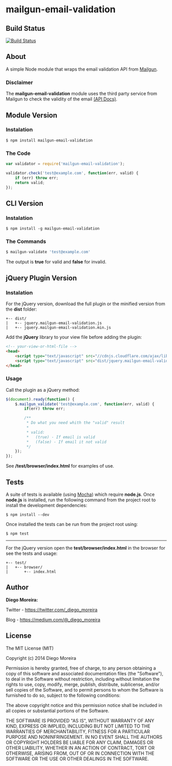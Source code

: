 # mailgun-email-validation

## Build Status

[![Build Status](https://travis-ci.org/dimoreira/mailgun-email-validation.svg?branch=master)](https://travis-ci.org/dimoreira/mailgun-email-validation)

## About

A simple Node module that wraps the email validation API from [Mailgun](http://mailgun.com/).

### Disclaimer
The **mailgun-email-validation** module uses the third party service from Mailgun to check the validity of the email [(API Docs)](http://documentation.mailgun.com/api-email-validation.html).

## Module Version

### Instalation

```shell
$ npm install mailgun-email-validation
```

### The Code

```javascript
var validator = require('mailgun-email-validation');

validator.check('test@example.com', function(err, valid) {
	if (err) throw err;
	return valid;
});
```

## CLI Version

### Instalation

```shell
$ npm install -g mailgun-email-validation
```

### The Commands

```javascript
$ mailgun-validate 'test@example.com'
```

The output is **true** for valid and **false** for invalid.

## jQuery Plugin Version

### Instalation

For the jQuery version, download the full plugin or the minified version from the **dist** folder:

```
+-- dist/
|   +-- jquery.mailgun-email-validation.js
|   +-- jquery.mailgun-email-validation.min.js
```

Add the **jQuery** library to your view file before adding the plugin:

```html
<!-- your-view-or-html-file -->
<head>
	<script type="text/javascript" src="//cdnjs.cloudflare.com/ajax/libs/jquery/2.1.0/jquery.min.js"></script>
	<script type="text/javascript" src="dist/jquery.mailgun-email-validation.min.js"></script>
</head>
```

### Usage

Call the plugin as a jQuery method:

```javascript
$(document).ready(function() {
	$.mailgun_validate('test@example.com', function(err, valid) {
		if(err) throw err;

		/**
		 * Do what you need whith the "valid" result
		 *
		 * valid:
		 *   (true) - If email is valid
		 *   (false) - If email it not valid
		 */
	});
});
```

See **/test/browser/index.html** for examples of use.

## Tests

A suite of tests is available (using [Mocha](http://mochajs.org/)) which require **node.js**. Once **node.js** is installed, run the following command from the project root to install the development dependencies:

```shell
$ npm install --dev
```

Once installed the tests can be run from the project root using:

```shell
$ npm test
```

***

For the jQuery version open the **test/browser/index.html** in the browser for see the tests and usage:

```
+-- test/
|   +-- browser/
|       +-- index.html
```

## Author

**Diego Moreira:**

Twitter - https://twitter.com/_diego_moreira

Blog - https://medium.com/@_diego_moreira

## License

The MIT License (MIT)

Copyright (c) 2014 Diego Moreira

Permission is hereby granted, free of charge, to any person obtaining a copy
of this software and associated documentation files (the "Software"), to deal
in the Software without restriction, including without limitation the rights
to use, copy, modify, merge, publish, distribute, sublicense, and/or sell
copies of the Software, and to permit persons to whom the Software is
furnished to do so, subject to the following conditions:

The above copyright notice and this permission notice shall be included in all
copies or substantial portions of the Software.

THE SOFTWARE IS PROVIDED "AS IS", WITHOUT WARRANTY OF ANY KIND, EXPRESS OR
IMPLIED, INCLUDING BUT NOT LIMITED TO THE WARRANTIES OF MERCHANTABILITY,
FITNESS FOR A PARTICULAR PURPOSE AND NONINFRINGEMENT. IN NO EVENT SHALL THE
AUTHORS OR COPYRIGHT HOLDERS BE LIABLE FOR ANY CLAIM, DAMAGES OR OTHER
LIABILITY, WHETHER IN AN ACTION OF CONTRACT, TORT OR OTHERWISE, ARISING FROM,
OUT OF OR IN CONNECTION WITH THE SOFTWARE OR THE USE OR OTHER DEALINGS IN THE
SOFTWARE.
